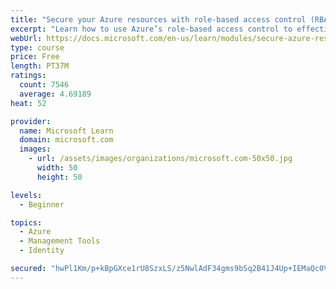 ```yaml
---
title: "Secure your Azure resources with role-based access control (RBAC)"
excerpt: "Learn how to use Azure’s role-based access control to effectively manage your team’s access to Azure resources."
webUrl: https://docs.microsoft.com/en-us/learn/modules/secure-azure-resources-with-rbac/
type: course
price: Free
length: PT37M
ratings:
  count: 7546
  average: 4.69189
heat: 52

provider:
  name: Microsoft Learn
  domain: microsoft.com
  images:
    - url: /assets/images/organizations/microsoft.com-50x50.jpg
      width: 50
      height: 50

levels:
  - Beginner

topics:
  - Azure
  - Management Tools
  - Identity

secured: "hwPl1Km/p+kBpGXce1rU8SzxLS/z5NwlAdF34gms9bSq2B41J4Up+IEMaQc0VI9GiLEf9QlPubAYSOKWS4eKFrq6C74B9cuD1TjWlhstecYcmf2nPGY5HsRVHlNqY2dLDe8xa21jeKOA0Sb4RCx3D8KAvcFS7Xq3nyqxwXKWc9wW6M02z85HszheK8uXWLcXC6DyXyw6wTDnqBLMkUetypAE9l+/kkjvEPsEi5CnGdZU+WCcds3248nZ5sRZTd/I6olNTG1zGnbfpb9vBytd5Pwn8pEXcmo2Gmx4tJ0NM9zMJR7D8omxS3vxiK/uZH85VLCMFq3zyrlWBuLx12SGfxcfnYJKbpBYHts7v64vxMunPQjX/SxOOQFXp7kduKy5DXHQE/W7j44CvFNLjaw3zMl9lvohfaP/4YkLKLm6fc4=;1AWMb10ml+c1FEY3b0AqvA=="
---
```


